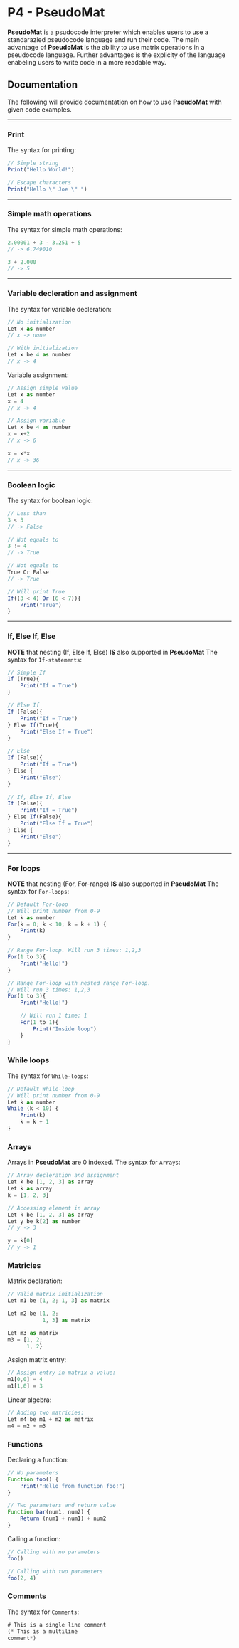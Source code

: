 # P4 - PseudoMat

**PseudoMat** is a psudocode interpreter which enables users to use a standarazied pseudocode language and run their code.
The main advantage of **PseudoMat** is the ability to use matrix operations in a pseudocode language.
Further advantages is the explicity of the language enabeling users to write code in a more readable way.

## Documentation
The following will provide documentation on how to use **PseudoMat** with given code examples.

---
### Print
<!-- TODO: ADD example for concat -->
The syntax for printing:
```javascript
// Simple string
Print("Hello World!")

// Escape characters
Print("Hello \" Joe \" ")
```

---
### Simple math operations
The syntax for simple math operations:
```javascript
2.00001 + 3 - 3.251 + 5
// -> 6.749010
```

```javascript
3 + 2.000
// -> 5
```


---
### Variable decleration and assignment
The syntax for variable decleration:
```javascript
// No initialization
Let x as number
// x -> none

// With initialization
Let x be 4 as number
// x -> 4
```

Variable assignment:
```javascript
// Assign simple value
Let x as number
x = 4
// x -> 4

// Assign variable
Let x be 4 as number
x = x+2
// x -> 6

x = x*x
// x -> 36
```

---
### Boolean logic
The syntax for boolean logic:
```javascript
// Less than
3 < 3
// -> False
```
```javascript
// Not equals to
3 != 4
// -> True
```
```javascript
// Not equals to
True Or False 
// -> True
```
<!-- TODO: Update this to remove prenthesis -->
```javascript
// Will print True
If((3 < 4) Or (6 < 7)){
    Print("True")
}
```

---
### If, Else If, Else
**NOTE** that nesting (If, Else If, Else) **IS** also supported in **PseudoMat**
The syntax for `If-statements`:
```javascript
// Simple If
If (True){
    Print("If = True")
}
```

```javascript
// Else If
If (False){
    Print("If = True")
} Else If(True){
    Print("Else If = True")
}
```

```javascript
// Else
If (False){
    Print("If = True")
} Else {
    Print("Else")
}
```

```javascript
// If, Else If, Else
If (False){
    Print("If = True")
} Else If(False){
    Print("Else If = True")
} Else {
    Print("Else")
}
```


---
### For loops
**NOTE** that nesting (For, For-range) **IS** also supported in **PseudoMat**
The syntax for `For-loops`:
```javascript
// Default For-loop
// Will print number from 0-9
Let k as number
For(k = 0; k < 10; k = k + 1) {
    Print(k)
}
```

```javascript
// Range For-loop. Will run 3 times: 1,2,3
For(1 to 3){
    Print("Hello!")
}
```

```javascript
// Range For-loop with nested range For-loop. 
// Will run 3 times: 1,2,3
For(1 to 3){
    Print("Hello!")

    // Will run 1 time: 1
    For(1 to 1){
        Print("Inside loop")
    }
}
```

### While loops
The syntax for `While-loops`:
```javascript
// Default While-loop
// Will print number from 0-9
Let k as number
While (k < 10) {
    Print(k)
    k = k + 1
}
```

<!-- TODO: Add element access example -->
### Arrays
Arrays in **PseudoMat** are 0 indexed.
The syntax for `Arrays`:
```javascript
// Array decleration and assignment
Let k be [1, 2, 3] as array
Let k as array
k = [1, 2, 3]
```
```javascript
// Accessing element in array
Let k be [1, 2, 3] as array
Let y be k[2] as number
// y -> 3

y = k[0]
// y -> 1
```

### Matricies
Matrix declaration:
```javascript
// Valid matrix initialization
Let m1 be [1, 2; 1, 3] as matrix

Let m2 be [1, 2;
           1, 3] as matrix

Let m3 as matrix
m3 = [1, 2;
      1, 2}
```
Assign matrix entry:
```javascript
// Assign entry in matrix a value:
m1[0,0] = 4
m1[1,0] = 3
```
Linear algebra:
```javascript
// Adding two matricies:
Let m4 be m1 + m2 as matrix
m4 = m2 + m3
```

### Functions
Declaring a function:
```javascript
// No parameters
Function foo() {
    Print("Hello from function foo!")
}

// Two parameters and return value
Function bar(num1, num2) {
    Return (num1 + num1) + num2
}
```

Calling a function:
```javascript
// Calling with no parameters
foo()

// Calling with two parameters
foo(2, 4)
```

### Comments
The syntax for `Comments`:
```javascript
# This is a single line comment
(* This is a multiline 
comment*)
```
